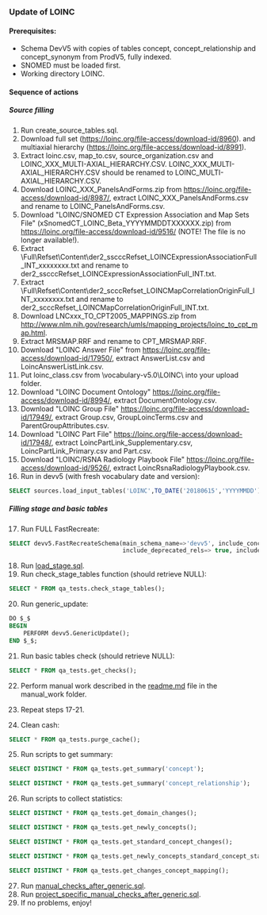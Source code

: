### Update of LOINC

#### Prerequisites:
- Schema DevV5 with copies of tables concept, concept_relationship and concept_synonym from ProdV5, fully indexed. 
- SNOMED must be loaded first.
- Working directory LOINC.

#### Sequence of actions

##### Source filling
1. Run create_source_tables.sql.
2. Download full set (https://loinc.org/file-access/download-id/8960).
and multiaxial hierarchy (https://loinc.org/file-access/download-id/8991).
3. Extract loinc.csv, map_to.csv, source_organization.csv and LOINC_XXX_MULTI-AXIAL_HIERARCHY.CSV. LOINC_XXX_MULTI-AXIAL_HIERARCHY.CSV should be renamed to LOINC_MULTI-AXIAL_HIERARCHY.CSV.
4. Download LOINC_XXX_PanelsAndForms.zip from https://loinc.org/file-access/download-id/8987/, extract LOINC_XXX_PanelsAndForms.csv and rename to LOINC_PanelsAndForms.csv.
5. Download "LOINC/SNOMED CT Expression Association and Map Sets File" (xSnomedCT_LOINC_Beta_YYYYMMDDTXXXXXX.zip) from https://loinc.org/file-access/download-id/9516/ (NOTE! The file is no longer available!).
6. Extract \Full\Refset\Content\der2_sscccRefset_LOINCExpressionAssociationFull_INT_xxxxxxxx.txt and rename to der2_sscccRefset_LOINCExpressionAssociationFull_INT.txt.
7. Extract \Full\Refset\Content\der2_scccRefset_LOINCMapCorrelationOriginFull_INT_xxxxxxxx.txt and rename to der2_scccRefset_LOINCMapCorrelationOriginFull_INT.txt.
8. Download LNCxxx_TO_CPT2005_MAPPINGS.zip from http://www.nlm.nih.gov/research/umls/mapping_projects/loinc_to_cpt_map.html.
9. Extract MRSMAP.RRF and rename to CPT_MRSMAP.RRF.
10. Download "LOINC Answer File" from https://loinc.org/file-access/download-id/17950/, extract AnswerList.csv and LoincAnswerListLink.csv.
11. Put loinc_class.csv from \vocabulary-v5.0\LOINC\ into your upload folder.
12. Download "LOINC Document Ontology" https://loinc.org/file-access/download-id/8994/, extract DocumentOntology.csv.
13. Download "LOINC Group File" https://loinc.org/file-access/download-id/17949/, extract Group.csv, GroupLoincTerms.csv and ParentGroupAttributes.csv.
14. Download "LOINC Part File" https://loinc.org/file-access/download-id/17948/, extract LoincPartLink_Supplementary.csv, LoincPartLink_Primary.csv and Part.csv.
15. Download "LOINC/RSNA Radiology Playbook File" https://loinc.org/file-access/download-id/9526/, extract LoincRsnaRadiologyPlaybook.csv.
16. Run in devv5 (with fresh vocabulary date and version):
```sql
SELECT sources.load_input_tables('LOINC',TO_DATE('20180615','YYYYMMDD'),'LOINC 2.64');
```

##### Filling stage and basic tables
17. Run FULL FastRecreate:
```sql
SELECT devv5.FastRecreateSchema(main_schema_name=>'devv5', include_concept_ancestor=> true,
                                include_deprecated_rels=> true, include_synonyms=> true);
```
18. Run [load_stage.sql](https://github.com/OHDSI/Vocabulary-v5.0/blob/master/LOINC/load_stage.sql).
19. Run check_stage_tables function (should retrieve NULL):
```sql
SELECT * FROM qa_tests.check_stage_tables();
```
20. Run generic_update:
```sql
DO $_$
BEGIN
	PERFORM devv5.GenericUpdate();
END $_$;
```
21. Run basic tables check (should retrieve NULL):
```sql
SELECT * FROM qa_tests.get_checks();
```
22. Perform manual work described in the [readme.md](https://github.com/OHDSI/Vocabulary-v5.0/blob/master/LOINC/manual_work/readme.md) file in the manual_work folder.

23. Repeat steps 17-21.

24. Clean cash:
```sql
SELECT * FROM qa_tests.purge_cache();
```
25. Run scripts to get summary:
```sql
SELECT DISTINCT * FROM qa_tests.get_summary('concept');
```
```sql
SELECT DISTINCT * FROM qa_tests.get_summary('concept_relationship');
```
26. Run scripts to collect statistics:
```sql
SELECT DISTINCT * FROM qa_tests.get_domain_changes();
```
```sql
SELECT DISTINCT * FROM qa_tests.get_newly_concepts();
```
```sql
SELECT DISTINCT * FROM qa_tests.get_standard_concept_changes();
```
```sql
SELECT DISTINCT * FROM qa_tests.get_newly_concepts_standard_concept_status();
```
```sql
SELECT DISTINCT * FROM qa_tests.get_changes_concept_mapping();
```

27. Run [manual_checks_after_generic.sql](https://github.com/OHDSI/Vocabulary-v5.0/blob/master/working/manual_checks_after_generic.sql).
28. Run [project_specific_manual_checks_after_generic.sql](https://github.com/OHDSI/Vocabulary-v5.0/blob/master/LOINC/manual_work/project_specific_manual_checks_after_generic.sql).
29. If no problems, enjoy!